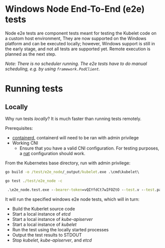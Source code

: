 # Windows Node End-To-End (e2e) tests

Node e2e tests are component tests meant for testing the Kubelet code on a custom host environment,
 They are now supported on the Windows platform and can be executed locally; however, Windows support 
 is still in the early stage, and not all tests are supported yet.
 Remote execution is planned as the next step.

*Note: There is no scheduler running. The e2e tests have to do manual scheduling, e.g. by using `framework.PodClient`.*

# Running tests

## Locally

Why run tests *locally*? It is much faster than running tests remotely.

Prerequisites:
- [containerd](https://github.com/containerd/containerd/blob/main/docs/getting-started.md#installing-containerd-on-windows), 
containerd will need to be ran with admin privilege
- Working CNI
  - Ensure that you have a valid CNI configuration. For testing purposes, a [nat](https://www.jamessturtevant.com/posts/Windows-Containers-on-Windows-10-without-Docker-using-Containerd/) configuration should work. 

From the Kubernetes base directory, run with admin privilege:

```cmd
go build -o /test/e2e_node/_output/kubelet.exe .\cmd\kubelet\ 

go test ./test/e2e_node -c 

 .\e2e_node.test.exe --bearer-token=vQIYfdCt7wIFOZtO --test.v --test.paniconexit0 --container-runtime-endpoint "npipe://./pipe/containerd-containerd" --prepull-images=false --ginkgo.focus "when creating a windows static pod" --k8s-bin-dir ./test/e2e_node/_output/
```

It will run the specified windows e2e node tests, which will in turn:
- Build the Kuberlet source code
- Start a local instance of *etcd*
- Start a local instance of *kube-apiserver*
- Start a local instance of *kubelet*
- Run the test using the locally started processes
- Output the test results to STDOUT
- Stop *kubelet*, *kube-apiserver*, and *etcd*

